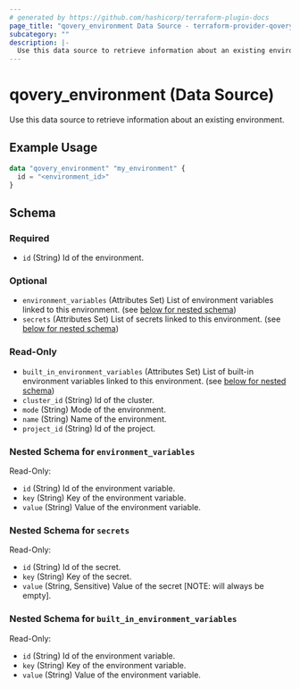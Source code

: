 ```yaml
---
# generated by https://github.com/hashicorp/terraform-plugin-docs
page_title: "qovery_environment Data Source - terraform-provider-qovery"
subcategory: ""
description: |-
  Use this data source to retrieve information about an existing environment.
---
```


# qovery_environment (Data Source)

Use this data source to retrieve information about an existing environment.

## Example Usage

```terraform
data "qovery_environment" "my_environment" {
  id = "<environment_id>"
}
```

<!-- schema generated by tfplugindocs -->
## Schema

### Required

- `id` (String) Id of the environment.

### Optional

- `environment_variables` (Attributes Set) List of environment variables linked to this environment. (see [below for nested schema](#nestedatt--environment_variables))
- `secrets` (Attributes Set) List of secrets linked to this environment. (see [below for nested schema](#nestedatt--secrets))

### Read-Only

- `built_in_environment_variables` (Attributes Set) List of built-in environment variables linked to this environment. (see [below for nested schema](#nestedatt--built_in_environment_variables))
- `cluster_id` (String) Id of the cluster.
- `mode` (String) Mode of the environment.
- `name` (String) Name of the environment.
- `project_id` (String) Id of the project.

<a id="nestedatt--environment_variables"></a>
### Nested Schema for `environment_variables`

Read-Only:

- `id` (String) Id of the environment variable.
- `key` (String) Key of the environment variable.
- `value` (String) Value of the environment variable.


<a id="nestedatt--secrets"></a>
### Nested Schema for `secrets`

Read-Only:

- `id` (String) Id of the secret.
- `key` (String) Key of the secret.
- `value` (String, Sensitive) Value of the secret [NOTE: will always be empty].


<a id="nestedatt--built_in_environment_variables"></a>
### Nested Schema for `built_in_environment_variables`

Read-Only:

- `id` (String) Id of the environment variable.
- `key` (String) Key of the environment variable.
- `value` (String) Value of the environment variable.


